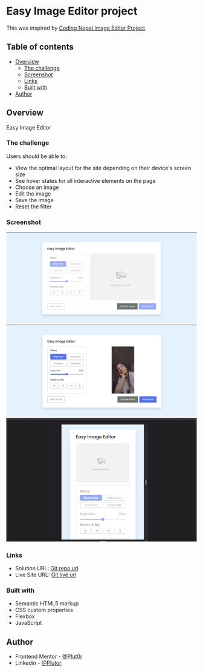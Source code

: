 # Easy Image Editor project

This was inspired by [Coding Nepal Image Editor Project](https://youtu.be/GAdfZJEl1Vs).

## Table of contents

- [Overview](#overview)
  - [The challenge](#the-challenge)
  - [Screenshot](#screenshot)
  - [Links](#links)
  - [Built with](#built-with)
- [Author](#author)


## Overview

Easy Image Editor


### The challenge

Users should be able to:

- View the optimal layout for the site depending on their device's screen size
- See hover states for all interactive elements on the page
- Choose an image 
- Edit the image
- Save the image
- Reset the filter


### Screenshot

![desktop-preview](./resources/screenshots/image-editor-desk-1.png)
![desktop-preview](./resources/screenshots/image-editor-desk.png)
![desktop-preview](./resources/screenshots/image-editor%20phone.png)


### Links

- Solution URL: [Git repo url](https://github.com/Plut0r/Image-editor)
- Live Site URL: [Git live url]()


### Built with

- Semantic HTML5 markup
- CSS custom properties
- Flexbox
- JavaScript


## Author

- Frontend Mentor - [@Plut0r](https://www.frontendmentor.io/profile/Plut0r)
- Linkedin - [@Plutor](https://www.linkedin.com/in/plut0r)
